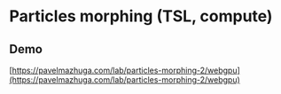 # Particles morphing (TSL, compute)

## Demo

[https://pavelmazhuga.com/lab/particles-morphing-2/webgpu](https://pavelmazhuga.com/lab/particles-morphing-2/webgpu)
